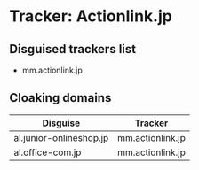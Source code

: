 # Tracker: Actionlink.jp

## Disguised trackers list

* mm.actionlink.jp

## Cloaking domains

| Disguise | Tracker |
| ---- | ---- |
| al.junior-onlineshop.jp | mm.actionlink.jp |
| al.office-com.jp | mm.actionlink.jp |